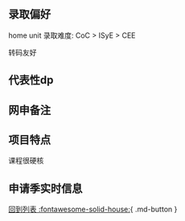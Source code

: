 ## 录取偏好
home unit 录取难度: CoC > ISyE > CEE

转码友好
## 代表性dp

## 网申备注

## 项目特点
课程很硬核
## 申请季实时信息

[回到列表 :fontawesome-solid-house:](选校梯度.md){ .md-button }
